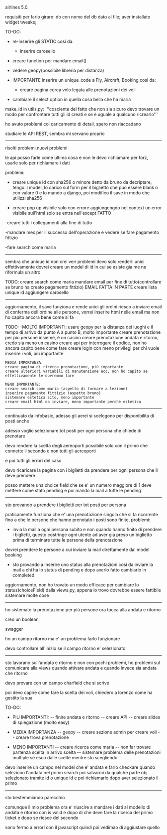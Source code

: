 airlines 5.0.

requisiti per farlo girare:
    db con nome del db dato al file;
    aver installato widget tweaks;

TO-DO:
- re-inserire gli STATIC cosi da:
    - inserire carosello
- creare function per mandare email()
- vedere geopy(possibile libreria per distanza)
- iMPORTANTE inserire un unique_code a Fly, Aircraft, Booking cosi da:
    - creare pagina cerca volo legata alle prenotazioni dei voli

- cambiare il select option in quella cosa bella che ha maria



make_id in utils.py:
'''cosciente del fatto che non sia sicuro
devo trovare un modo per confrontare tutti gli id creati e
se è uguale a qualcuno ricrearlo'''



ho avuto problemi col caricamento di detail, spero non riaccadano

studiare le API REST, sembra mi servano proprio


-----------------------------------------------
risolti problemi,nuovi problemi

le api posso farle come ultima cosa e non le devo richiamare per forz, usarle solo per richiamare i dati

problemi:
- creare unique id con sha256 o minore detto da bruno da decriptare, tengo il model, lo carico sul form per il biglietto che puo essere blank o con valore 0 e lo mando a django, poi modifico il save in modo che utilizzi sha256

- creare pop up visibile solo con errore aggiungengdo nel context un error visibile sull'html solo se entra nell'except FATTO

-creare tutti i collegamenti alla fine di tutto

-mandare mex per il successo dell'operazione e vedere se fare pagamento fittizio

-fare search come maria


-------------------------------------------------------

sembra che unique id non crei veri problemi devo solo renderli unici effettivamente dovrei creare un model di id in cui se esiste gia me ne riformula un altro

TODO:
creare search come maria
mandare email per fine di tutto(controllare se bruno ha creato pagamento fittizio) EMAIL FATTA IN PARTE
creare lista unique id
aggiungere carosello

----------------------------------------------------------
aggiornamento, il save funziona e rende unici gli ordini
riesco a inviare email di conferma dell'ordine alle persone, vorrei inserire html nelle email ma non ho capito ancora bene come si fa

TODO:
    -MOLTO IMPORTANTI:
    usare geopy per la distanza dei luoghi e il tempo di arrivo da punto A a punto B, molto importante
    creare prenotazione per più persone insieme, è un casino
    creare prenotazione andata e ritorno, credo sia meno un casino
    creare api per interrogare il codice, non ho ancora capito bene come fare
    creare login con meno privilegi per chi vuole inserire i voli, più importante

    MEDIA IMPORTANZA:
    creare pagina di ricerca prenotazione, più importante
    creare ulteriori variabili di manutenzione ecc, non ho capito se effettivamente le dovremmo fare

    MENO IMPORTANTE:
    creare search come maria (aspetto di tornare a lezione)
    inserire pagamento fittizio (aspetto bruno)
    sistemare estetica sito, meno importante
    creare email html da inviare, meno importante perché estetica

----------------------------------------------------------------
continuato da infobasic,
adesso gli aerei si scelogono per disponibilita di posti anche

adesso voglio selezionare tot posti per ogni persona che chiede di prenotare

devo rendere la scelta degli aereoporti possibile solo con il primo che connette il secondo e non tutti gli aereoporti

e poi tutti gli errori del caso

devo ricaricare la pagina con i biglietti da prendere per ogni persona che li deve prendere


posso mettere una choice field che se e' un numero maggiore di 1 deve mettere come stato pending
e poi mando la mail a tutte le pending 


---------------------------------------------------------------------

sto provando a prendere i biglietti per tot posti per persona

praticamente funziona che e' una prenotazione singola che si fa ricorrente fino a che le persone che hanno prenotato i posti sono finite,
problemi:
- invia la mail a ogni persona subito e non quando hanno finito di prendere i biglietti, questo costringe ogni utente ad aver gia preso un biglietto prima di terminare tutte le persone della prenotazione

dovrei prendere le persone a cui inviare la mail direttamente dal model booking

- sto provando a inserire uno status alla prenotazioni cosi da inviare la mail a chi ha lo status di pending e dopo averlo fatto cambiarlo in completed 

aggiornamento, non ho trovato un modo efficace per cambiare lo status(choiceField) dalla views.py, appena lo trovo dovrebbe essere fattibile sistemare molte cose

---------------------------------------------------------------------
ho sistemato la prenotazione per più persone ora tocca alla andata e ritorno

creo un boolean


swagger

ho un campo ritorno ma e' un problema farlo funzionare

devo controllare all'inizio se il campo ritorno e' selezionato

------------------------------------------------------------------------
sto lavorano sull'andata e ritorno e non con pochi problemi, ho problemi sul comunicare alla views quando attivare andata e quando invece sia andata che ritorno

devo provare con un campo charfield che si scrive

poi devo capire come fare la scelta dei voli, chiedero a lorenzo come ha gestito la sua

TO-DO:
- PIU IMPORTANTI:
-- finire andata e ritorno
-- creare API
-- creare slides di spiegazione (molto easy)


- MEDIA IMPORTANZA
-- geopy
-- creare sezione admin per creare voli
-- creare trova prenotazione


- MENO IMPORTANTI
-- creare ricerca come maria
-- non far trovare partenza scelta in arrivo scelta
-- sistemare problema delle prenotazioni multiple se esco dalle scelte mentre sto scegliendo


devo inserire un campo nel model che e' andata e farlo checkare quando seleziono l'andata nel primo search poi salvarmi da qualche parte obj selezionato tramite id o unique id e poi richiamarlo dopo aver selezionato il primo 



--------------------------------------------
sto bestemmiando parecchio

comunque il mio problema ora e' riuscire a mandare i dati al modello di andata e ritorno con is valid e dopo di che deve fare la ricerca del primo ticket e dopo se riesce del secondo

sono fermo a errori con il javascript quindi poi vedimao di aggiustare quello